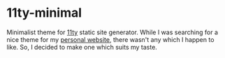 # 11ty-minimal
Minimalist theme for [11ty](https://www.11ty.dev/) static site generator. While I was searching for a nice theme for my [personal website](https://akshitsethi.com/), there wasn't any which I happen to like. So, I decided to make one which suits my taste.
